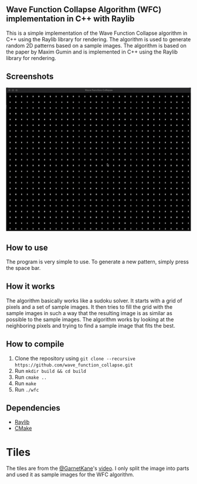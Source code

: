## Wave Function Collapse Algorithm (WFC) implementation in C++ with Raylib

This is a simple implementation of the Wave Function Collapse algorithm in C++ using the Raylib library for rendering. The algorithm is used to generate random 2D patterns based on a sample images. The algorithm is based on the paper by Maxim Gumin and is implemented in C++ using the Raylib library for rendering.

## Screenshots

![Screenshot](screenshots/wfc.gif)

## How to use

The program is very simple to use. To generate a new pattern, simply press the space bar.

## How it works

The algorithm basically works like a sudoku solver. It starts with a grid of pixels and a set of sample images. It then tries to fill the grid with the sample images in such a way that the resulting image is as similar as possible to the sample images. The algorithm works by looking at the neighboring pixels and trying to find a sample image that fits the best.

## How to compile

1. Clone the repository using `git clone --recursive https://github.com/wave_function_collapse.git`
2. Run `mkdir build && cd build`
3. Run `cmake ..`
4. Run `make`
5. Run `./wfc`

## Dependencies

- [Raylib](https://www.github.com/raysan5/raylib)
- [CMake](https://cmake.org/)

# Tiles

The tiles are from the [@GarnetKane](https://www.youtube.com/@GarnetKane)'s [video](https://www.youtube.com/watch?v=3g440SA2hKU&t=621s). I only split the image into parts and used it as sample images for the WFC algorithm.
